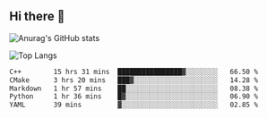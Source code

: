 ## Hi there 👋

![Anurag's GitHub stats](https://github-readme-stats.vercel.app/api?username=LemperorD)

![Top Langs](https://github-readme-stats.vercel.app/api/top-langs/?username=LemperorD)

<!--START_SECTION:waka-->

```txt
C++        15 hrs 31 mins  ████████████████▓░░░░░░░░   66.50 %
CMake      3 hrs 20 mins   ███▓░░░░░░░░░░░░░░░░░░░░░   14.28 %
Markdown   1 hr 57 mins    ██░░░░░░░░░░░░░░░░░░░░░░░   08.38 %
Python     1 hr 36 mins    █▓░░░░░░░░░░░░░░░░░░░░░░░   06.90 %
YAML       39 mins         ▓░░░░░░░░░░░░░░░░░░░░░░░░   02.85 %
```

<!--END_SECTION:waka-->


<!--
**LemperorD/LemperorD** is a ✨ _special_ ✨ repository because its `README.md` (this file) appears on your GitHub profile.

Here are some ideas to get you started:

- 🔭 I’m currently working on ...
- 🌱 I’m currently learning ...
- 👯 I’m looking to collaborate on ...
- 🤔 I’m looking for help with ...
- 💬 Ask me about ...
- 📫 How to reach me: ...
- 😄 Pronouns: ...
- ⚡ Fun fact: ...
-->
